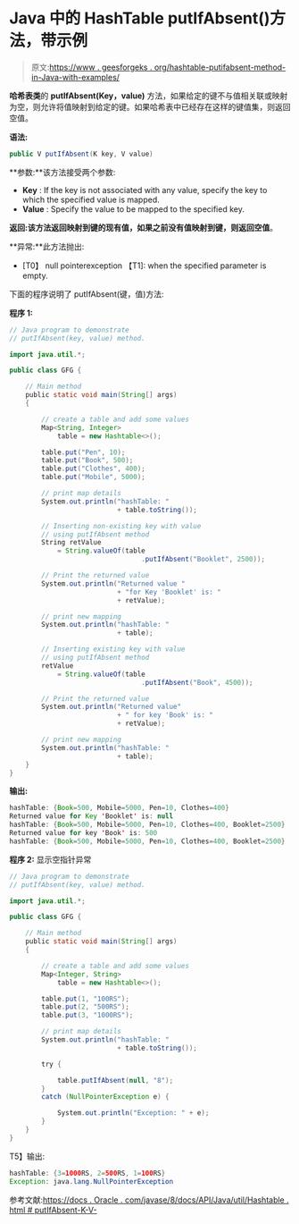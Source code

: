 # Java 中的 HashTable putIfAbsent()方法，带示例

> 原文:[https://www . geesforgeks . org/hashtable-putifabsent-method-in-Java-with-examples/](https://www.geeksforgeeks.org/hashtable-putifabsent-method-in-java-with-examples/)

**哈希表类**的 **putIfAbsent(Key，value)** 方法，如果给定的键不与值相关联或映射为空，则允许将值映射到给定的键。如果哈希表中已经存在这样的键值集，则返回空值。

**语法:**

```java
public V putIfAbsent(K key, V value)
```

**参数:**该方法接受两个参数:

*   **Key** : If the key is not associated with any value, specify the key to which the specified value is mapped.
*   **Value** : Specify the value to be mapped to the specified key.

**返回:**该方法返回**映射到键的现有值，如果之前没有值映射到键，则返回空值**。

**异常:**此方法抛出:

*   [T0】 null pointerexception 【T1]: when the specified parameter is empty.

下面的程序说明了 putIfAbsent(键，值)方法:

**程序 1:**

```java
// Java program to demonstrate
// putIfAbsent(key, value) method.

import java.util.*;

public class GFG {

    // Main method
    public static void main(String[] args)
    {

        // create a table and add some values
        Map<String, Integer>
            table = new Hashtable<>();

        table.put("Pen", 10);
        table.put("Book", 500);
        table.put("Clothes", 400);
        table.put("Mobile", 5000);

        // print map details
        System.out.println("hashTable: "
                           + table.toString());

        // Inserting non-existing key with value
        // using putIfAbsent method
        String retValue
            = String.valueOf(table
                                 .putIfAbsent("Booklet", 2500));

        // Print the returned value
        System.out.println("Returned value "
                           + "for Key 'Booklet' is: "
                           + retValue);

        // print new mapping
        System.out.println("hashTable: "
                           + table);

        // Inserting existing key with value
        // using putIfAbsent method
        retValue
            = String.valueOf(table
                                 .putIfAbsent("Book", 4500));

        // Print the returned value
        System.out.println("Returned value"
                           + " for key 'Book' is: "
                           + retValue);

        // print new mapping
        System.out.println("hashTable: "
                           + table);
    }
}
```

**输出:**

```java
hashTable: {Book=500, Mobile=5000, Pen=10, Clothes=400}
Returned value for Key 'Booklet' is: null
hashTable: {Book=500, Mobile=5000, Pen=10, Clothes=400, Booklet=2500}
Returned value for key 'Book' is: 500
hashTable: {Book=500, Mobile=5000, Pen=10, Clothes=400, Booklet=2500}

```

**程序 2:** 显示空指针异常

```java
// Java program to demonstrate
// putIfAbsent(key, value) method.

import java.util.*;

public class GFG {

    // Main method
    public static void main(String[] args)
    {

        // create a table and add some values
        Map<Integer, String>
            table = new Hashtable<>();

        table.put(1, "100RS");
        table.put(2, "500RS");
        table.put(3, "1000RS");

        // print map details
        System.out.println("hashTable: "
                           + table.toString());

        try {

            table.putIfAbsent(null, "8");
        }
        catch (NullPointerException e) {

            System.out.println("Exception: " + e);
        }
    }
}
```

T5】输出:

```java
hashTable: {3=1000RS, 2=500RS, 1=100RS}
Exception: java.lang.NullPointerException

```

参考文献:[https://docs . Oracle . com/javase/8/docs/API/Java/util/Hashtable . html # putIfAbsent-K-V-](https://docs.oracle.com/javase/8/docs/api/java/util/Hashtable.html#putIfAbsent-K-V-)